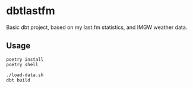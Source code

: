 # dbtlastfm
Basic dbt project, based on my last.fm statistics, and IMGW weather data.

## Usage
```
poetry install
poetry shell

./load-data.sh
dbt build
```
